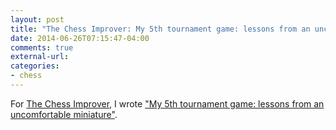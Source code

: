 ```yaml
---
layout: post
title: "The Chess Improver: My 5th tournament game: lessons from an uncomfortable miniature"
date: 2014-06-26T07:15:47-04:00
comments: true
external-url: 
categories: 
- chess
---
```

For [The Chess Improver](http://chessimprover.com/), I wrote ["My 5th tournament game: lessons from an uncomfortable miniature"](http://chessimprover.com/my-5th-tournament-game-lessons-from-an-uncomfortable-miniature/).



